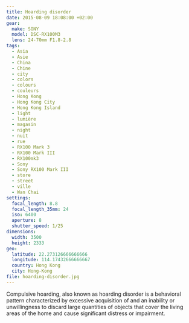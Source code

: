 ```yaml
---
title: Hoarding disorder
date: 2015-08-09 18:08:00 +02:00
gear:
  make: SONY
  model: DSC-RX100M3
  lens: 24-70mm F1.8-2.8
tags:
  - Asia
  - Asie
  - China
  - Chine
  - city
  - colors
  - colours
  - couleurs
  - Hong Kong
  - Hong Kong City
  - Hong Kong Island
  - light
  - lumière
  - magasin
  - night
  - nuit
  - rue
  - RX100 Mark 3
  - RX100 Mark III
  - RX100mk3
  - Sony
  - Sony RX100 Mark III
  - store
  - street
  - ville
  - Wan Chai
settings:
  focal_length: 8.8
  focal_length_35mm: 24
  iso: 6400
  aperture: 8
  shutter_speed: 1/25
dimensions:
  width: 3500
  height: 2333
geo:
  latitude: 22.273126666666666
  longitude: 114.17432666666667
  country: Hong Kong
  city: Hong-Kong
file: hoarding-disorder.jpg
---
```


Compulsive hoarding, also known as hoarding disorder is a behavioral pattern characterized by excessive acquisition of and an inability or unwillingness to discard large quantities of objects that cover the living areas of the home and cause significant distress or impairment.
